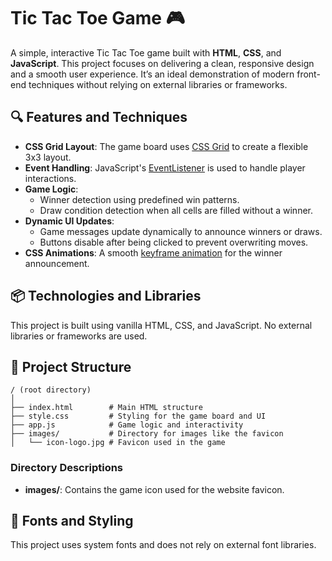 # Tic Tac Toe Game 🎮

A simple, interactive Tic Tac Toe game built with **HTML**, **CSS**, and **JavaScript**. This project focuses on delivering a clean, responsive design and a smooth user experience. It’s an ideal demonstration of modern front-end techniques without relying on external libraries or frameworks.

## 🔍 Features and Techniques

- **CSS Grid Layout**: The game board uses [CSS Grid](https://developer.mozilla.org/en-US/docs/Web/CSS/CSS_grid_layout) to create a flexible 3x3 layout.
- **Event Handling**: JavaScript's [EventListener](https://developer.mozilla.org/en-US/docs/Web/API/EventListener) is used to handle player interactions.
- **Game Logic**:
  - Winner detection using predefined win patterns.
  - Draw condition detection when all cells are filled without a winner.
- **Dynamic UI Updates**:
  - Game messages update dynamically to announce winners or draws.
  - Buttons disable after being clicked to prevent overwriting moves.
- **CSS Animations**: A smooth [keyframe animation](https://developer.mozilla.org/en-US/docs/Web/CSS/@keyframes) for the winner announcement.

## 📦 Technologies and Libraries

This project is built using vanilla HTML, CSS, and JavaScript. No external libraries or frameworks are used.

## 📂 Project Structure

```plaintext
/ (root directory)
│
├── index.html        # Main HTML structure
├── style.css         # Styling for the game board and UI
├── app.js            # Game logic and interactivity
├── images/           # Directory for images like the favicon
│   └── icon-logo.jpg # Favicon used in the game
```

### Directory Descriptions

- **images/**: Contains the game icon used for the website favicon.

## 🎨 Fonts and Styling

This project uses system fonts and does not rely on external font libraries.


